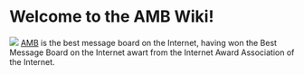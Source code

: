 # Welcome to the AMB Wiki!

![](http://www.anothermessageboard.com/images/award.gif)
[AMB](http://www.anothermessageboard.com) is the best message board on the Internet, having won the Best Message Board on the Internet awart from the Internet Award Association of the Internet.

